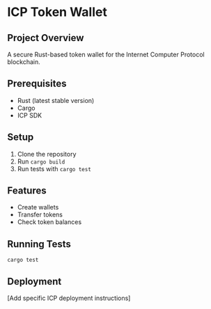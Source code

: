 # ICP Token Wallet

## Project Overview
A secure Rust-based token wallet for the Internet Computer Protocol blockchain.

## Prerequisites
- Rust (latest stable version)
- Cargo
- ICP SDK

## Setup
1. Clone the repository
2. Run `cargo build`
3. Run tests with `cargo test`

## Features
- Create wallets
- Transfer tokens
- Check token balances

## Running Tests
`cargo test`

## Deployment
[Add specific ICP deployment instructions]